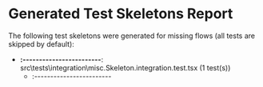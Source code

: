 # Generated Test Skeletons Report

The following test skeletons were generated for missing flows (all tests are skipped by default):

- **:------------------------**: src\tests\integration\misc.Skeleton.integration.test.tsx (1 test(s))
  - :------------------------
